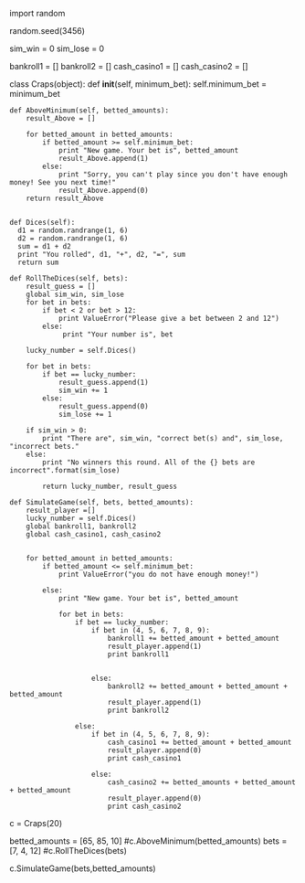 import random

random.seed(3456)

sim_win = 0
sim_lose = 0

bankroll1 = []
bankroll2 = []
cash_casino1 = []
cash_casino2 = []


class Craps(object):
    def __init__(self, minimum_bet):
        self.minimum_bet = minimum_bet

    def AboveMinimum(self, betted_amounts):
        result_Above = []

        for betted_amount in betted_amounts:
            if betted_amount >= self.minimum_bet:
                print "New game. Your bet is", betted_amount
                result_Above.append(1)
            else:
                print "Sorry, you can't play since you don't have enough money! See you next time!"
                result_Above.append(0)
        return result_Above


    def Dices(self):
      d1 = random.randrange(1, 6)
      d2 = random.randrange(1, 6)
      sum = d1 + d2
      print "You rolled", d1, "+", d2, "=", sum
      return sum

    def RollTheDices(self, bets):
        result_guess = []
        global sim_win, sim_lose
        for bet in bets:
            if bet < 2 or bet > 12:
                print ValueError("Please give a bet between 2 and 12")
            else:
                 print "Your number is", bet

        lucky_number = self.Dices()

        for bet in bets:
            if bet == lucky_number:
                result_guess.append(1)
                sim_win += 1
            else:
                result_guess.append(0)
                sim_lose += 1

        if sim_win > 0:
            print "There are", sim_win, "correct bet(s) and", sim_lose, "incorrect bets."
        else:
            print "No winners this round. All of the {} bets are incorrect".format(sim_lose)

            return lucky_number, result_guess

    def SimulateGame(self, bets, betted_amounts):
        result_player =[]
        lucky_number = self.Dices()
        global bankroll1, bankroll2
        global cash_casino1, cash_casino2


        for betted_amount in betted_amounts:
            if betted_amount <= self.minimum_bet:
                print ValueError("you do not have enough money!")

            else:
                print "New game. Your bet is", betted_amount

                for bet in bets:
                    if bet == lucky_number:
                        if bet in (4, 5, 6, 7, 8, 9):
                            bankroll1 += betted_amount + betted_amount
                            result_player.append(1)
                            print bankroll1


                        else:
                            bankroll2 += betted_amount + betted_amount + betted_amount
                            result_player.append(1)
                            print bankroll2

                    else:
                        if bet in (4, 5, 6, 7, 8, 9):
                            cash_casino1 += betted_amount + betted_amount
                            result_player.append(0)
                            print cash_casino1

                        else:
                            cash_casino2 += betted_amounts + betted_amount + betted_amount
                            result_player.append(0)
                            print cash_casino2


c = Craps(20)

betted_amounts = [65, 85, 10]
#c.AboveMinimum(betted_amounts)
bets = [7, 4, 12]
#c.RollTheDices(bets)


c.SimulateGame(bets,betted_amounts)
